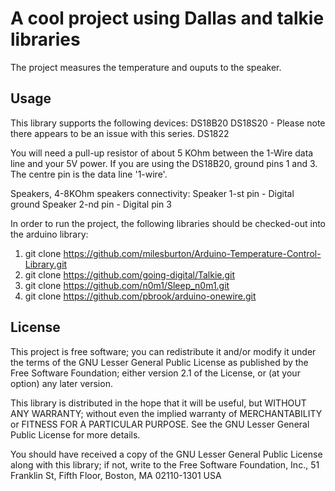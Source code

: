 A cool project using Dallas and talkie libraries
================================================

The project measures the temperature and ouputs to the speaker.

Usage
-----

This library supports the following devices:
    DS18B20
    DS18S20 - Please note there appears to be an issue with this series.
    DS1822

You will need a pull-up resistor of about 5 KOhm between the 1-Wire data line
and your 5V power. If you are using the DS18B20, ground pins 1 and 3. The
centre pin is the data line '1-wire'.

Speakers, 4-8KOhm speakers connectivity:
Speaker 1-st pin - Digital ground
Speaker 2-nd pin - Digital pin 3

In order to run the project, the following libraries should be checked-out into the arduino library:

1. git clone https://github.com/milesburton/Arduino-Temperature-Control-Library.git
2. git clone https://github.com/going-digital/Talkie.git
3. git clone https://github.com/n0m1/Sleep_n0m1.git
4. git clone https://github.com/pbrook/arduino-onewire.git

License
-------

This project is free software; you can redistribute it and/or
modify it under the terms of the GNU Lesser General Public
License as published by the Free Software Foundation; either
version 2.1 of the License, or (at your option) any later version.

This library is distributed in the hope that it will be useful,
but WITHOUT ANY WARRANTY; without even the implied warranty of
MERCHANTABILITY or FITNESS FOR A PARTICULAR PURPOSE.  See the GNU
Lesser General Public License for more details.

You should have received a copy of the GNU Lesser General Public
License along with this library; if not, write to the Free Software
Foundation, Inc., 51 Franklin St, Fifth Floor, Boston, MA  02110-1301  USA
